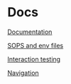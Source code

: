 # Docs

[Documentation](./documentation/documentation.md)

[SOPS and env files](./sops/sops.md)

[Interaction testing](./interaction-testing/interaction-testing.md)

[Navigation](./navigation/navigation.md)

